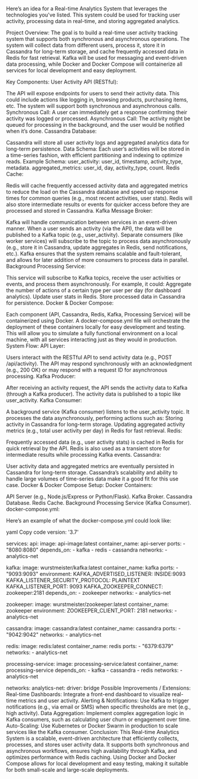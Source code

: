 Here’s an idea for a Real-time Analytics System that leverages the technologies you've listed. This system could be used for tracking user activity, processing data in real-time, and storing aggregated analytics.

Project Overview:
The goal is to build a real-time user activity tracking system that supports both synchronous and asynchronous operations. The system will collect data from different users, process it, store it in Cassandra for long-term storage, and cache frequently accessed data in Redis for fast retrieval. Kafka will be used for messaging and event-driven data processing, while Docker and Docker Compose will containerize all services for local development and easy deployment.

Key Components:
User Activity API (RESTful):

The API will expose endpoints for users to send their activity data. This could include actions like logging in, browsing products, purchasing items, etc.
The system will support both synchronous and asynchronous calls.
Synchronous Call: A user can immediately get a response confirming their activity was logged or processed.
Asynchronous Call: The activity might be queued for processing in the background, and the user would be notified when it’s done.
Cassandra Database:

Cassandra will store all user activity logs and aggregated analytics data for long-term persistence.
Data Schema: Each user’s activities will be stored in a time-series fashion, with efficient partitioning and indexing to optimize reads.
Example Schema:
user_activity: user_id, timestamp, activity_type, metadata.
aggregated_metrics: user_id, day, activity_type, count.
Redis Cache:

Redis will cache frequently accessed activity data and aggregated metrics to reduce the load on the Cassandra database and speed up response times for common queries (e.g., most recent activities, user stats).
Redis will also store intermediate results or events for quicker access before they are processed and stored in Cassandra.
Kafka Message Broker:

Kafka will handle communication between services in an event-driven manner.
When a user sends an activity (via the API), the data will be published to a Kafka topic (e.g., user_activity).
Separate consumers (like worker services) will subscribe to the topic to process data asynchronously (e.g., store it in Cassandra, update aggregates in Redis, send notifications, etc.).
Kafka ensures that the system remains scalable and fault-tolerant, and allows for later addition of more consumers to process data in parallel.
Background Processing Service:

This service will subscribe to Kafka topics, receive the user activities or events, and process them asynchronously.
For example, it could:
Aggregate the number of actions of a certain type per user per day (for dashboard analytics).
Update user stats in Redis.
Store processed data in Cassandra for persistence.
Docker & Docker Compose:

Each component (API, Cassandra, Redis, Kafka, Processing Service) will be containerized using Docker.
A docker-compose.yml file will orchestrate the deployment of these containers locally for easy development and testing.
This will allow you to simulate a fully functional environment on a local machine, with all services interacting just as they would in production.
System Flow:
API Layer:

Users interact with the RESTful API to send activity data (e.g., POST /api/activity).
The API may respond synchronously with an acknowledgment (e.g., 200 OK) or may respond with a request ID for asynchronous processing.
Kafka Producer:

After receiving an activity request, the API sends the activity data to Kafka (through a Kafka producer).
The activity data is published to a topic like user_activity.
Kafka Consumer:

A background service (Kafka consumer) listens to the user_activity topic.
It processes the data asynchronously, performing actions such as:
Storing activity in Cassandra for long-term storage.
Updating aggregated activity metrics (e.g., total user activity per day) in Redis for fast retrieval.
Redis:

Frequently accessed data (e.g., user activity stats) is cached in Redis for quick retrieval by the API.
Redis is also used as a transient store for intermediate results while processing Kafka events.
Cassandra:

User activity data and aggregated metrics are eventually persisted in Cassandra for long-term storage.
Cassandra’s scalability and ability to handle large volumes of time-series data make it a good fit for this use case.
Docker & Docker Compose Setup:
Docker Containers:

API Server (e.g., Node.js/Express or Python/Flask).
Kafka Broker.
Cassandra Database.
Redis Cache.
Background Processing Service (Kafka Consumer).
docker-compose.yml:

Here’s an example of what the docker-compose.yml could look like:

yaml
Copy code
version: '3.7'

services:
  api:
    image: api-image:latest
    container_name: api-server
    ports:
      - "8080:8080"
    depends_on:
      - kafka
      - redis
      - cassandra
    networks:
      - analytics-net

  kafka:
    image: wurstmeister/kafka:latest
    container_name: kafka
    ports:
      - "9093:9093"
    environment:
      KAFKA_ADVERTISED_LISTENER: INSIDE:9093
      KAFKA_LISTENER_SECURITY_PROTOCOL: PLAINTEXT
      KAFKA_LISTENER_PORT: 9093
      KAFKA_ZOOKEEPER_CONNECT: zookeeper:2181
    depends_on:
      - zookeeper
    networks:
      - analytics-net

  zookeeper:
    image: wurstmeister/zookeeper:latest
    container_name: zookeeper
    environment:
      ZOOKEEPER_CLIENT_PORT: 2181
    networks:
      - analytics-net

  cassandra:
    image: cassandra:latest
    container_name: cassandra
    ports:
      - "9042:9042"
    networks:
      - analytics-net

  redis:
    image: redis:latest
    container_name: redis
    ports:
      - "6379:6379"
    networks:
      - analytics-net

  processing-service:
    image: processing-service:latest
    container_name: processing-service
    depends_on:
      - kafka
      - cassandra
      - redis
    networks:
      - analytics-net

networks:
  analytics-net:
    driver: bridge
Possible Improvements / Extensions:
Real-time Dashboards: Integrate a front-end dashboard to visualize real-time metrics and user activity.
Alerting & Notifications: Use Kafka to trigger notifications (e.g., via email or SMS) when specific thresholds are met (e.g., high activity).
Data Aggregation: Implement complex aggregation logic in Kafka consumers, such as calculating user churn or engagement over time.
Auto-Scaling: Use Kubernetes or Docker Swarm in production to scale services like the Kafka consumer.
Conclusion:
This Real-time Analytics System is a scalable, event-driven architecture that efficiently collects, processes, and stores user activity data. It supports both synchronous and asynchronous workflows, ensures high availability through Kafka, and optimizes performance with Redis caching. Using Docker and Docker Compose allows for local development and easy testing, making it suitable for both small-scale and large-scale deployments.